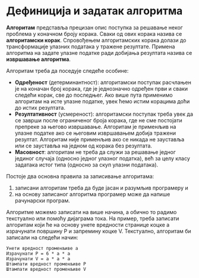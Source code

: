 # Дефиниција и задатак алгоритма

**Алгоритам** представља прецизан опис поступка за решавање неког проблема у коначном броју корака. Сваки од ових корака назива се **алгоритамски корак**. Спровођењем алгоритамских корака долази до трансформације улазних података у тражене резултате. Примена алгоритма на задате улазне податке ради добијања резултата назива се **извршавање алгоритма**.

Алгоритам треба да поседује следеће особине:

* **Одређеност** (детерминантност): алгоритамски поступак расчлањен је на коначан број корака, где је једнозначно одређен први и сваки следећи корак, све до последњег. Ако више пута применимо алгоритам на исте улазне податке, увек ћемо истим корацима доћи до истих резултата.
* **Резултативност** (усмереност): алгоритамски поступак треба увек да се заврши после ограниченог броја корака, где не сме постојати препреке за његово извршавање. Алгоритам је применљив на улазне податке ако се његовим извршавањем добија тражени резултат. Алгоритам није применљив ако се никада не зауставља или се зауставља на једном од корака без резултата.
* **Масовност**: алгоритам не треба да служи за решавање једног јединог случаја (односно једног улазног податка), већ за целу класу задатака истог типа (односно за скуп улазни података).

Постоје два основна правила за записивање алгоритама:

1. записани алгоритам треба да буде јасан и разумљив програмеру и
2. на основу записаног алгоритма програмер може да напише рачунарски програм.

Алгоритме можемо записати на више начина, а обично то радимо текстуално или помоћу дијаграма тока. На пример, треба записати алгоритам који ће на основу унете вредности странице коцке а израчунати површину P и запремину коцке V. Текстуално, алгоритам би записали на следећи начин:

```text
Унети вредност променљиве а
Израчунати P = 6 * a * a
Израчунати V = a * a * a
Штампати вредност променљиве P
Штампати вредност променљиве V
```

